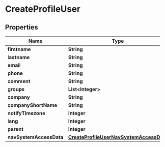 # CreateProfileUser

## Properties
Name | Type | Description | Notes
------------ | ------------- | ------------- | -------------
**firstname** | **String** |  |  [optional]
**lastname** | **String** |  |  [optional]
**email** | **String** |  |  [optional]
**phone** | **String** |  |  [optional]
**comment** | **String** |  |  [optional]
**groups** | **List&lt;Integer&gt;** |  |  [optional]
**company** | **String** |  |  [optional]
**companyShortName** | **String** |  |  [optional]
**notifyTimezone** | **Integer** |  |  [optional]
**lang** | **Integer** |  |  [optional]
**parent** | **Integer** |  |  [optional]
**navSystemAccessData** | [**CreateProfileUserNavSystemAccessData**](CreateProfileUserNavSystemAccessData.md) |  |  [optional]
